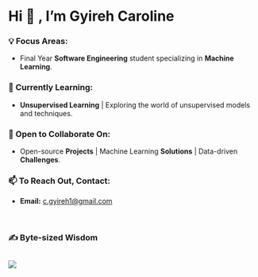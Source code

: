 # Hi 👋 , I’m **Gyireh Caroline**

### **💡 Focus Areas:**  
- Final Year **Software Engineering** student specializing in **Machine Learning**.

### **🌱 Currently Learning:**  
- **Unsupervised Learning** | Exploring the world of unsupervised models and techniques.

### **🤝 Open to Collaborate On:**  
- Open-source **Projects** | Machine Learning **Solutions** | Data-driven **Challenges**.

### **📫 To Reach Out, Contact:**  
- **Email:** [c.gyireh1@gmail.com](mailto:c.gyireh1@gmail.com)


<br>

### ✍ Byte-sized Wisdom
![](https://quotes-github-readme.vercel.app/api?type=horizontal&theme=radical)
---
